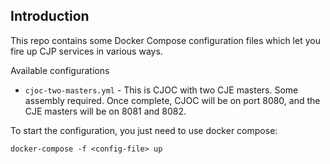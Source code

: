 Introduction
----

This repo contains some Docker Compose configuration files which let you fire up CJP services in various ways.

Available configurations
* `cjoc-two-masters.yml` - This is CJOC with two CJE masters. Some assembly required. 
  Once complete, CJOC will be on port 8080, and the CJE masters will be on 8081 and 8082.

To start the configuration, you just need to use docker compose:

`docker-compose -f <config-file> up`
